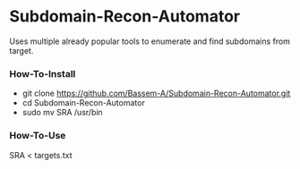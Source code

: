 # Subdomain-Recon-Automator
Uses multiple already popular tools to enumerate and find subdomains from target.



### How-To-Install  
- git clone https://github.com/Bassem-A/Subdomain-Recon-Automator.git
- cd Subdomain-Recon-Automator
- sudo mv SRA /usr/bin



### How-To-Use  
SRA < targets.txt
